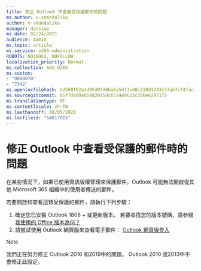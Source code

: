 ```yaml
---
title: 修正 Outlook 中查看受保護郵件的問題
ms.author: v-smandalika
author: v-smandalika
manager: dansimp
ms.date: 02/24/2021
audience: Admin
ms.topic: article
ms.service: o365-administration
ROBOTS: NOINDEX, NOFOLLOW
localization_priority: Normal
ms.collection: Adm_O365
ms.custom:
- "9000078"
- "7342"
ms.openlocfilehash: 5d560f62a349540fd0ba6a5df3cd0c210d1743c57ab7c74fac2967a90be23c80
ms.sourcegitcommit: b5f7da89a650d2915dc652449623c78be6247175
ms.translationtype: MT
ms.contentlocale: zh-TW
ms.lasthandoff: 08/05/2021
ms.locfileid: "54017015"
---
```

# <a name="fix-problem-viewing-protected-message-in-outlook"></a>修正 Outlook 中查看受保護的郵件時的問題

在某些情況下，如果已使用資訊版權管理來保護郵件，Outlook 可能無法開啟從其他 Microsoft 365 組織中的使用者傳送的郵件。

若要開啟和查看這類受保護的郵件，請執行下列步驟：

1. 確定您已安裝 Outlook 1808 + 或更新版本。 若要尋找您的版本號碼，請參閱[我使用的 Office 版本為何？](https://support.microsoft.com/office/about-office-what-version-of-office-am-i-using-932788b8-a3ce-44bf-bb09-e334518b8b19)
2. 請嘗試使用 Outlook 網頁版來查看電子郵件： [Outlook 網頁版登入](https://outlook.office365.com/mail/inbox)

> [!NOTE]
> 我們正在努力修正 Outlook 2016 和2019中的問題。 Outlook 2010 或2013中不會修正此設定。
